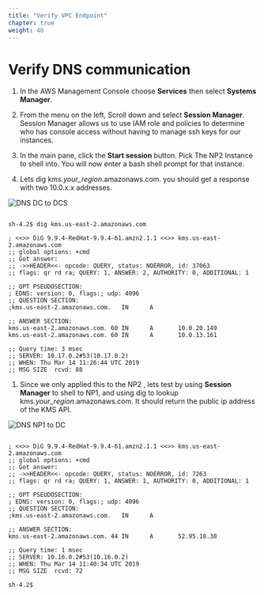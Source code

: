 ```yaml
---
title: "Verify VPC Endpoint"
chapter: true
weight: 40
---
```


# Verify DNS communication

1. In the AWS Management Console choose **Services** then select **Systems Manager**.

1. From the menu on the left, Scroll down and select **Session Manager**. Session Manager allows us to use IAM role and policies to determine who has console access without having to manage ssh keys for our instances.

1. In the main pane, click the **Start session** button. Pick The NP2 Instance to shell into. You will now enter a bash shell prompt for that instance.

1. Lets dig kms._your_region_.amazonaws.com. you should get a response with two 10.0.x.x addresses.

![DNS DC to DCS](../images/dns-dc1tonp1.png)

```

sh-4.2$ dig kms.us-east-2.amazonaws.com

; <<>> DiG 9.9.4-RedHat-9.9.4-61.amzn2.1.1 <<>> kms.us-east-2.amazonaws.com
;; global options: +cmd
;; Got answer:
;; ->>HEADER<<- opcode: QUERY, status: NOERROR, id: 37063
;; flags: qr rd ra; QUERY: 1, ANSWER: 2, AUTHORITY: 0, ADDITIONAL: 1

;; OPT PSEUDOSECTION:
; EDNS: version: 0, flags:; udp: 4096
;; QUESTION SECTION:
;kms.us-east-2.amazonaws.com.   IN      A

;; ANSWER SECTION:
kms.us-east-2.amazonaws.com. 60 IN      A       10.0.20.149
kms.us-east-2.amazonaws.com. 60 IN      A       10.0.13.161

;; Query time: 3 msec
;; SERVER: 10.17.0.2#53(10.17.0.2)
;; WHEN: Thu Mar 14 11:26:44 UTC 2019
;; MSG SIZE  rcvd: 88
```

1. Since we only applied this to the NP2 , lets test by using **Session Manager** to shell to NP1, and using dig to lookup kms._your_region_.amazonaws.com. It should return the public ip address of the KMS API.

![DNS NP1 to DC](../images/dns-np1todc.png)

```

; <<>> DiG 9.9.4-RedHat-9.9.4-61.amzn2.1.1 <<>> kms.us-east-2.amazonaws.com
;; global options: +cmd
;; Got answer:
;; ->>HEADER<<- opcode: QUERY, status: NOERROR, id: 7263
;; flags: qr rd ra; QUERY: 1, ANSWER: 1, AUTHORITY: 0, ADDITIONAL: 1

;; OPT PSEUDOSECTION:
; EDNS: version: 0, flags:; udp: 4096
;; QUESTION SECTION:
;kms.us-east-2.amazonaws.com.   IN      A

;; ANSWER SECTION:
kms.us-east-2.amazonaws.com. 44 IN      A       52.95.18.38

;; Query time: 1 msec
;; SERVER: 10.16.0.2#53(10.16.0.2)
;; WHEN: Thu Mar 14 11:40:34 UTC 2019
;; MSG SIZE  rcvd: 72

sh-4.2$

```

